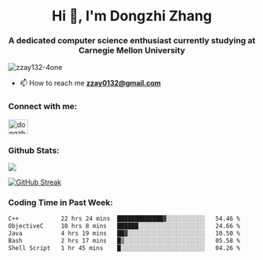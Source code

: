 <h1 align="center">Hi 👋, I'm Dongzhi Zhang</h1>
<h3 align="center">A dedicated computer science enthusiast currently studying at Carnegie Mellon University</h3>

<p align="left"> <img src="https://komarev.com/ghpvc/?username=zzay132-4one&label=Profile%20views&color=0e75b6&style=flat" alt="zzay132-4one" /> </p>

- 📫 How to reach me **zzay0132@gmail.com**

### Connect with me:

<p align="left">
<a href="https://linkedin.com/in/dongzhi-zhang-341443256" target="blank"><img align="center" src="https://raw.githubusercontent.com/rahuldkjain/github-profile-readme-generator/master/src/images/icons/Social/linked-in-alt.svg" alt="dongzhi-zhang-341443256" height="30" width="40" /></a>
</p>

### Github Stats:

<p><img src="https://github-readme-stats-git-master-dongzhi-zhangs-projects.vercel.app/api?username=zzay132-4one&count_private=true&show_icons=true&theme=github_dark_dimmed"></p>

[![GitHub Streak](https://github-readme-streak-stats.herokuapp.com?user=zzay132-4one&theme=github-dark-dimmed&hide_longest_streak=true&card_width=467)](https://git.io/streak-stats)

### Coding Time in Past Week:

<!--START_SECTION:waka-->

```txt
C++            22 hrs 24 mins  █████████████▓░░░░░░░░░░░   54.46 %
ObjectiveC     10 hrs 8 mins   ██████░░░░░░░░░░░░░░░░░░░   24.66 %
Java           4 hrs 19 mins   ██▓░░░░░░░░░░░░░░░░░░░░░░   10.50 %
Bash           2 hrs 17 mins   █▒░░░░░░░░░░░░░░░░░░░░░░░   05.58 %
Shell Script   1 hr 45 mins    █░░░░░░░░░░░░░░░░░░░░░░░░   04.26 %
```

<!--END_SECTION:waka-->